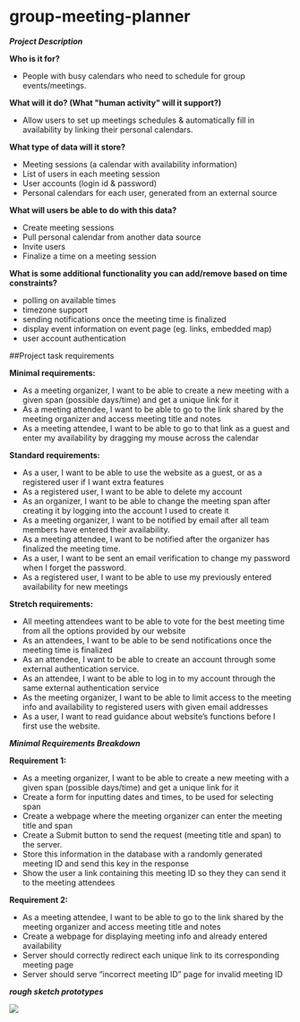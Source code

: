 # group-meeting-planner

***Project Description***

**Who is it for?**
- People with busy calendars who need to schedule for group events/meetings.

**What will it do? (What "human activity" will it support?)**
- Allow users to set up meetings schedules & automatically fill in availability by linking their personal calendars.

**What type of data will it store?**
- Meeting sessions (a calendar with availability information)
- List of users in each meeting session
- User accounts (login id & password)
- Personal calendars for each user, generated from an external source

**What will users be able to do with this data?**
- Create meeting sessions
- Pull personal calendar from another data source
- Invite users
- Finalize a time on a meeting session

**What is some additional functionality you can add/remove based on time constraints?**
- polling on available times
- timezone support
- sending notifications once the meeting time is finalized
- display event information on event page (eg. links, embedded map)
- user account authentication



##Project task requirements

**Minimal requirements:**
- As a meeting organizer, I want to be able to create a new meeting with a given span (possible days/time) and get a unique link for it
- As a meeting attendee, I want to be able to go to the link shared by the meeting organizer and access meeting title and notes
- As a meeting attendee, I want to be able to go to that link as a guest and enter my availability by dragging my mouse across the calendar

**Standard requirements:**
- As a user, I want to be able to use the website as a guest, or as a registered user if I want extra features
- As a registered user, I want to be able to delete my account
- As an organizer, I want to be able to change the meeting span after creating it by logging into the account I used to create it
- As a meeting organizer, I want to be notified by email after all team members have entered their availability.
- As a meeting attendee, I want to be notified after the organizer has finalized the meeting time.
- As a user, I want to be sent an email verification to change my password when I forget the password.
- As a registered user, I want to be able to use my previously entered availability for new meetings


**Stretch requirements:**
- All meeting attendees want to be able to vote for the best meeting time from all the options provided by our website
- As an attendees, I want to be able to be send notifications once the meeting time is finalized
- As an attendee, I want to be able to create an account through some external authentication service.
- As an attendee, I want to be able to log in to my account through the same external authentication service
- As the meeting organizer, I want to be able to limit access to the meeting info and availability to registered users with given email addresses
- As a user, I want to read guidance about website’s functions before I first use the website.






***Minimal Requirements Breakdown***


**Requirement 1:**
- As a meeting organizer, I want to be able to create a new meeting with a given span (possible days/time) and get a unique link for it
- Create a form for inputting dates and times, to be used for selecting span
- Create a webpage where the meeting organizer can enter the meeting title and span
- Create a Submit button to send the request (meeting title and span) to the server.
- Store this information in the database with a randomly generated meeting ID and send this key in the response
- Show the user a link containing this meeting ID so they they can send it to the meeting attendees


**Requirement 2:** 
- As a meeting attendee, I want to be able to go to the link shared by the meeting organizer and access meeting title and notes
- Create a webpage for displaying meeting info and already entered availability
- Server should correctly redirect each unique link to its corresponding meeting page
- Server should serve “incorrect meeting ID” page for invalid meeting ID







***rough sketch prototypes***

![](https://github.com/RamitKataria/meeting-planner/blob/May/Sketch%20v2_00.png)




